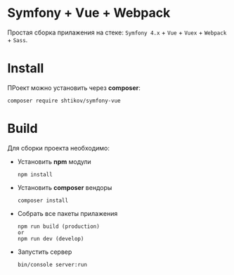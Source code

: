 # Symfony + Vue + Webpack

Простая сборка прилажения на стеке:  `Symfony 4.x`  +  `Vue` + `Vuex` + `Webpack` + `Sass`.

# Install

ПРоект можно установить через **composer**:

```
composer require shtikov/symfony-vue
```


# Build

Для сборки проекта необходимо:
- Установить **npm** модули
	```
	npm install
	```
- Установить **composer** вендоры
	```
	composer install
	```
- Собрать все пакеты прилажения
	```
	npm run build (production)
	or
	npm run dev (develop)
	```
- Запустить сервер
	```
	bin/console server:run
	```
